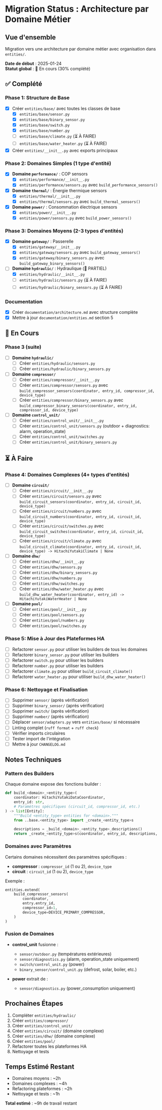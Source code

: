 # Migration Status : Architecture par Domaine Métier

## Vue d'ensemble

Migration vers une architecture par domaine métier avec organisation dans `entities/`.

**Date de début** : 2025-01-24  
**Statut global** : 🚧 En cours (30% complété)

## ✅ Complété

### Phase 1: Structure de Base
- [x] Créer `entities/base/` avec toutes les classes de base
  - [x] `entities/base/sensor.py`
  - [x] `entities/base/binary_sensor.py`
  - [x] `entities/base/switch.py`
  - [x] `entities/base/number.py`
  - [ ] `entities/base/climate.py` (⏳ À FAIRE)
  - [ ] `entities/base/water_heater.py` (⏳ À FAIRE)
- [x] Créer `entities/__init__.py` avec exports principaux

### Phase 2: Domaines Simples (1 type d'entité)
- [x] **Domaine `performance/`** : COP sensors
  - [x] `entities/performance/__init__.py`
  - [x] `entities/performance/sensors.py` avec `build_performance_sensors()`
- [x] **Domaine `thermal/`** : Énergie thermique sensors
  - [x] `entities/thermal/__init__.py`
  - [x] `entities/thermal/sensors.py` avec `build_thermal_sensors()`
- [x] **Domaine `power/`** : Consommation électrique sensors
  - [x] `entities/power/__init__.py`
  - [x] `entities/power/sensors.py` avec `build_power_sensors()`

### Phase 3: Domaines Moyens (2-3 types d'entités)
- [x] **Domaine `gateway/`** : Passerelle
  - [x] `entities/gateway/__init__.py`
  - [x] `entities/gateway/sensors.py` avec `build_gateway_sensors()`
  - [x] `entities/gateway/binary_sensors.py` avec `build_gateway_binary_sensors()`
- [ ] **Domaine `hydraulic/`** : Hydraulique (🚧 PARTIEL)
  - [x] `entities/hydraulic/__init__.py`
  - [ ] `entities/hydraulic/sensors.py` (⏳ À FAIRE)
  - [ ] `entities/hydraulic/binary_sensors.py` (⏳ À FAIRE)

### Documentation
- [x] Créer `documentation/architecture.md` avec structure complète
- [x] Mettre à jour `documentation/entities.md` section 5

## 🚧 En Cours

### Phase 3 (suite)
- [ ] **Domaine `hydraulic/`**
  - [ ] Créer `entities/hydraulic/sensors.py` 
  - [ ] Créer `entities/hydraulic/binary_sensors.py`
- [ ] **Domaine `compressor/`**
  - [ ] Créer `entities/compressor/__init__.py`
  - [ ] Créer `entities/compressor/sensors.py` avec `build_compressor_sensors(coordinator, entry_id, compressor_id, device_type)`
  - [ ] Créer `entities/compressor/binary_sensors.py` avec `build_compressor_binary_sensors(coordinator, entry_id, compressor_id, device_type)`
- [ ] **Domaine `control_unit/`**
  - [ ] Créer `entities/control_unit/__init__.py`
  - [ ] Créer `entities/control_unit/sensors.py` (outdoor + diagnostics: alarm, operation_state)
  - [ ] Créer `entities/control_unit/switches.py`
  - [ ] Créer `entities/control_unit/binary_sensors.py`

## ⏳ À Faire

### Phase 4: Domaines Complexes (4+ types d'entités)
- [ ] **Domaine `circuit/`**
  - [ ] Créer `entities/circuit/__init__.py`
  - [ ] Créer `entities/circuit/sensors.py` avec `build_circuit_sensors(coordinator, entry_id, circuit_id, device_type)`
  - [ ] Créer `entities/circuit/numbers.py` avec `build_circuit_numbers(coordinator, entry_id, circuit_id, device_type)`
  - [ ] Créer `entities/circuit/switches.py` avec `build_circuit_switches(coordinator, entry_id, circuit_id, device_type)`
  - [ ] Créer `entities/circuit/climate.py` avec `build_circuit_climate(coordinator, entry_id, circuit_id, device_type) -> HitachiYutakiClimate | None`
- [ ] **Domaine `dhw/`**
  - [ ] Créer `entities/dhw/__init__.py`
  - [ ] Créer `entities/dhw/sensors.py`
  - [ ] Créer `entities/dhw/binary_sensors.py`
  - [ ] Créer `entities/dhw/numbers.py`
  - [ ] Créer `entities/dhw/switches.py`
  - [ ] Créer `entities/dhw/water_heater.py` avec `build_dhw_water_heater(coordinator, entry_id) -> HitachiYutakiWaterHeater | None`
- [ ] **Domaine `pool/`**
  - [ ] Créer `entities/pool/__init__.py`
  - [ ] Créer `entities/pool/sensors.py`
  - [ ] Créer `entities/pool/numbers.py`
  - [ ] Créer `entities/pool/switches.py`

### Phase 5: Mise à Jour des Plateformes HA
- [ ] Refactorer `sensor.py` pour utiliser les builders de tous les domaines
- [ ] Refactorer `binary_sensor.py` pour utiliser les builders
- [ ] Refactorer `switch.py` pour utiliser les builders
- [ ] Refactorer `number.py` pour utiliser les builders
- [ ] Refactorer `climate.py` pour utiliser `build_circuit_climate()`
- [ ] Refactorer `water_heater.py` pour utiliser `build_dhw_water_heater()`

### Phase 6: Nettoyage et Finalisation
- [ ] Supprimer `sensor/` (après vérification)
- [ ] Supprimer `binary_sensor/` (après vérification)
- [ ] Supprimer `switch/` (après vérification)
- [ ] Supprimer `number/` (après vérification)
- [ ] Déplacer `sensor/adapters.py` vers `entities/base/` si nécessaire
- [ ] Linting complet (`ruff format` + `ruff check`)
- [ ] Vérifier imports circulaires
- [ ] Tester import de l'intégration
- [ ] Mettre à jour `CHANGELOG.md`

## Notes Techniques

### Pattern des Builders

Chaque domaine expose des fonctions builder :

```python
def build_<domain>_<entity_type>(
    coordinator: HitachiYutakiDataCoordinator,
    entry_id: str,
    # Paramètres spécifiques (circuit_id, compressor_id, etc.)
) -> list[Entity]:
    """Build <entity_type> entities for <domain>."""
    from ..base.<entity_type> import _create_<entity_type>s
    
    descriptions = _build_<domain>_<entity_type>_descriptions()
    return _create_<entity_type>s(coordinator, entry_id, descriptions, DEVICE_TYPE)
```

### Domaines avec Paramètres

Certains domaines nécessitent des paramètres spécifiques :

- **compressor** : `compressor_id` (1 ou 2), `device_type`
- **circuit** : `circuit_id` (1 ou 2), `device_type`

Exemple :
```python
entities.extend(
    build_compressor_sensors(
        coordinator,
        entry.entry_id,
        compressor_id=1,
        device_type=DEVICE_PRIMARY_COMPRESSOR,
    )
)
```

### Fusion de Domaines

- **control_unit** fusionne :
  - `sensor/outdoor.py` (températures extérieures)
  - `sensor/diagnostics.py` (alarm, operation_state uniquement)
  - `switch/control_unit.py` (power)
  - `binary_sensor/control_unit.py` (defrost, solar, boiler, etc.)

- **power** extrait de :
  - `sensor/diagnostics.py` (power_consumption uniquement)

## Prochaines Étapes

1. Compléter `entities/hydraulic/`
2. Créer `entities/compressor/`
3. Créer `entities/control_unit/`
4. Créer `entities/circuit/` (domaine complexe)
5. Créer `entities/dhw/` (domaine complexe)
6. Créer `entities/pool/`
7. Refactorer toutes les plateformes HA
8. Nettoyage et tests

## Temps Estimé Restant

- Domaines moyens : ~2h
- Domaines complexes : ~4h
- Refactoring plateformes : ~2h
- Nettoyage et tests : ~1h

**Total estimé** : ~9h de travail restant

